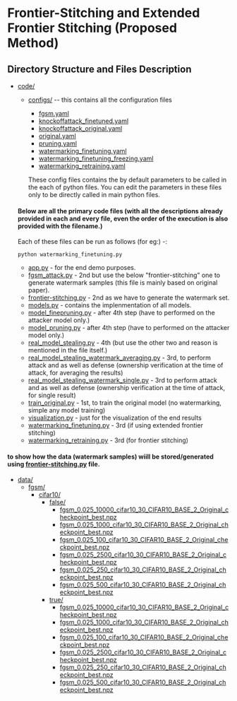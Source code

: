 # Frontier-Stitching and Extended Frontier Stitching (Proposed Method)

## Directory Structure and Files Description
* [code/](./code/)
  * [configs/](./code/configs) -- this contains all the configuration files
    * [fgsm.yaml](./code/configs/fgsm.yaml)
    * [knockoffattack_finetuned.yaml](./code/configs/knockoffattack_finetuned.yaml)
    * [knockoffattack_original.yaml](./code/configs/knockoffattack_original.yaml)
    * [original.yaml](./code/configs/original.yaml)
    * [pruning.yaml](./code/configs/pruning.yaml)
    * [watermarking_finetuning.yaml](./code/configs/watermarking_finetuning.yaml)
    * [watermarking_finetuning_freezing.yaml](./code/configs/watermarking_finetuning_freezing.yaml)
    * [watermarking_retraining.yaml](./code/configs/watermarking_retraining.yaml)

    These config files contains the by default parameters to be called in the each of python files. You can edit the parameters in these files only to be directly called in main python files.
    
  #### Below are all the primary code files (with all the descriptions already provided in each and every file, even the order of the execution is also provided with the filename.)

  Each of these files can be run as follows (for eg:) -:

  ```
  python watermarking_finetuning.py
  ```
  
  * [app.py](./code/app.py) - for the end demo purposes.
  * [fgsm_attack.py](./code/fgsm_attack.py) - 2nd but use the below "frontier-stitching" one to generate watermark samples (this file is mainly based on original paper).
  * [frontier-stitching.py](./code/frontier-stitching.py) - 2nd as we have to generate the watermark set.
  * [models.py](./code/models.py) - contains the implenmentation of all models.
  * [model_finepruning.py](./code/model_finepruning.py) - after 4th step (have to performed on the attacker model only.)
  * [model_pruning.py](./code/model_pruning.py) - after 4th step (have to performed on the attacker model only.)
  * [real_model_stealing.py](./code/real_model_stealing.py) - 4th (but use the other two and reason is mentioned in the file itself.)
  * [real_model_stealing_watermark_averaging.py](./code/real_model_stealing_watermark_averaging.py) - 3rd, to perform attack and as well as defense (ownership verification at the time of attack, for averaging the results)
  * [real_model_stealing_watermark_single.py](./code/real_model_stealing_watermark_single.py) - 3rd to perform attack and as well as defense (ownership verification at the time of attack, for single result)
  * [train_original.py](./code/train_original.py) - 1st, to train the original model (no watermarking, simple any model training)
  * [visualization.py](./code/visualization.py) - just for the visualization of the end results
  * [watermarking_finetuning.py](./code/watermarking_finetuning.py) - 3rd (if using extended frontier stitching)
  * [watermarking_retraining.py](./code/watermarking_retraining.py) - 3rd (for frontier stitching)


  
#### to show how the data (watermark samples) wiill be stored/generated using [frontier-stitching.py](./code/frontier-stitching.py) file.
* [data/](./data)
  * [fgsm/](./data/fgsm)
    * [cifar10/](./data/fgsm/cifar10)
      * [false/](./data/fgsm/cifar10/false)
        * [fgsm_0.025_10000_cifar10_30_CIFAR10_BASE_2_Original_checkpoint_best.npz](./data/fgsm/cifar10/false/fgsm_0.025_10000_cifar10_30_CIFAR10_BASE_2_Original_checkpoint_best.npz)
        * [fgsm_0.025_1000_cifar10_30_CIFAR10_BASE_2_Original_checkpoint_best.npz](./data/fgsm/cifar10/false/fgsm_0.025_1000_cifar10_30_CIFAR10_BASE_2_Original_checkpoint_best.npz)
        * [fgsm_0.025_100_cifar10_30_CIFAR10_BASE_2_Original_checkpoint_best.npz](./data/fgsm/cifar10/false/fgsm_0.025_100_cifar10_30_CIFAR10_BASE_2_Original_checkpoint_best.npz)
        * [fgsm_0.025_2500_cifar10_30_CIFAR10_BASE_2_Original_checkpoint_best.npz](./data/fgsm/cifar10/false/fgsm_0.025_2500_cifar10_30_CIFAR10_BASE_2_Original_checkpoint_best.npz)
        * [fgsm_0.025_250_cifar10_30_CIFAR10_BASE_2_Original_checkpoint_best.npz](./data/fgsm/cifar10/false/fgsm_0.025_250_cifar10_30_CIFAR10_BASE_2_Original_checkpoint_best.npz)
        * [fgsm_0.025_500_cifar10_30_CIFAR10_BASE_2_Original_checkpoint_best.npz](./data/fgsm/cifar10/false/fgsm_0.025_500_cifar10_30_CIFAR10_BASE_2_Original_checkpoint_best.npz)
      * [true/](./data/fgsm/cifar10/true)
        * [fgsm_0.025_10000_cifar10_30_CIFAR10_BASE_2_Original_checkpoint_best.npz](./data/fgsm/cifar10/true/fgsm_0.025_10000_cifar10_30_CIFAR10_BASE_2_Original_checkpoint_best.npz)
        * [fgsm_0.025_1000_cifar10_30_CIFAR10_BASE_2_Original_checkpoint_best.npz](./data/fgsm/cifar10/true/fgsm_0.025_1000_cifar10_30_CIFAR10_BASE_2_Original_checkpoint_best.npz)
        * [fgsm_0.025_100_cifar10_30_CIFAR10_BASE_2_Original_checkpoint_best.npz](./data/fgsm/cifar10/true/fgsm_0.025_100_cifar10_30_CIFAR10_BASE_2_Original_checkpoint_best.npz)
        * [fgsm_0.025_2500_cifar10_30_CIFAR10_BASE_2_Original_checkpoint_best.npz](./data/fgsm/cifar10/true/fgsm_0.025_2500_cifar10_30_CIFAR10_BASE_2_Original_checkpoint_best.npz)
        * [fgsm_0.025_250_cifar10_30_CIFAR10_BASE_2_Original_checkpoint_best.npz](./data/fgsm/cifar10/true/fgsm_0.025_250_cifar10_30_CIFAR10_BASE_2_Original_checkpoint_best.npz)
        * [fgsm_0.025_500_cifar10_30_CIFAR10_BASE_2_Original_checkpoint_best.npz](./data/fgsm/cifar10/true/fgsm_0.025_500_cifar10_30_CIFAR10_BASE_2_Original_checkpoint_best.npz)
  
